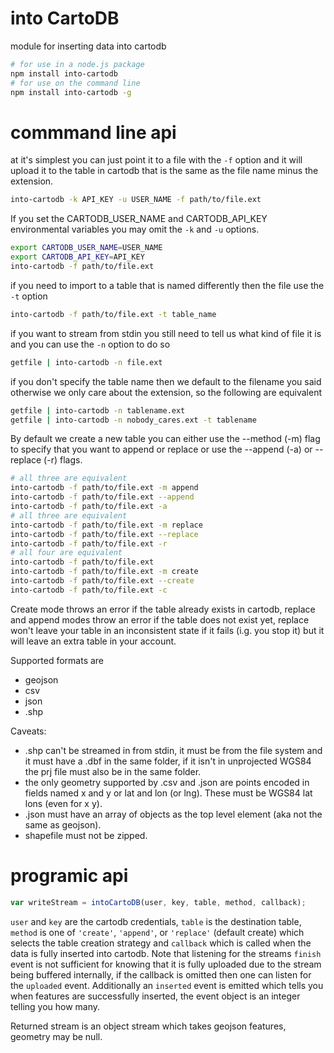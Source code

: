 into CartoDB
===

module for inserting data into cartodb

```bash
# for use in a node.js package
npm install into-cartodb
# for use on the command line
npm install into-cartodb -g
```

# commmand line api

at it's simplest you can just point it to a file with the `-f` option and it will upload it to the table in cartodb that is the same as the file name minus the extension.

```bash
into-cartodb -k API_KEY -u USER_NAME -f path/to/file.ext
```

If you set the CARTODB_USER_NAME and CARTODB_API_KEY environmental variables you may omit the `-k` and `-u` options.

```bash
export CARTODB_USER_NAME=USER_NAME
export CARTODB_API_KEY=API_KEY
into-cartodb -f path/to/file.ext
```

if you need to import to a table that is named differently then the file use the `-t` option

```bash
into-cartodb -f path/to/file.ext -t table_name
```

if you want to stream from stdin you still need to tell us what kind of file it is and you can use the `-n` option to do so

```bash
getfile | into-cartodb -n file.ext
```

if you don't specify the table name then we default to the filename you said otherwise we only care about the extension, so the following are equivalent

```bash
getfile | into-cartodb -n tablename.ext
getfile | into-cartodb -n nobody_cares.ext -t tablename
```

By default we create a new table you can either use the --method (-m) flag to specify that you want to append or replace or use the --append (-a) or --replace (-r) flags.


```bash
# all three are equivalent
into-cartodb -f path/to/file.ext -m append
into-cartodb -f path/to/file.ext --append
into-cartodb -f path/to/file.ext -a
# all three are equivalent
into-cartodb -f path/to/file.ext -m replace
into-cartodb -f path/to/file.ext --replace
into-cartodb -f path/to/file.ext -r
# all four are equivalent
into-cartodb -f path/to/file.ext
into-cartodb -f path/to/file.ext -m create
into-cartodb -f path/to/file.ext --create
into-cartodb -f path/to/file.ext -c
```

Create mode throws an error if the table already exists in cartodb, replace and append modes throw an error if the table does not exist yet, replace won't leave your table in an inconsistent state if it fails (i.g. you stop it) but it will leave an extra table in your account.

Supported formats are

- geojson
- csv
- json
- .shp

Caveats:

- .shp can't be streamed in from stdin, it must be from the file system and it must have a .dbf in the same folder, if it isn't in unprojected WGS84 the prj file must also be in the same folder.
- the only geometry supported by .csv and .json are points encoded in fields named x and y or lat and lon (or lng). These must be WGS84 lat lons (even for x y).
- .json must have an array of objects as the top level element (aka not the same as geojson).
- shapefile must not be zipped.

# programic api

```js
var writeStream = intoCartoDB(user, key, table, method, callback);
```

`user` and `key` are the cartodb credentials, `table` is the destination table, `method` is one of `'create'`, `'append'`, or `'replace'` (default create) which selects the table creation strategy and `callback` which is called when the data is fully inserted into cartodb.  Note that listening for the streams `finish` event is not sufficient for knowing that it is fully uploaded due to the stream being buffered internally, if the callback is omitted then one can listen for the `uploaded` event.  Additionally an `inserted` event is emitted which tells you when features are successfully inserted, the event object is an integer telling you how many.

Returned stream is an object stream which takes geojson features, geometry may be null.
